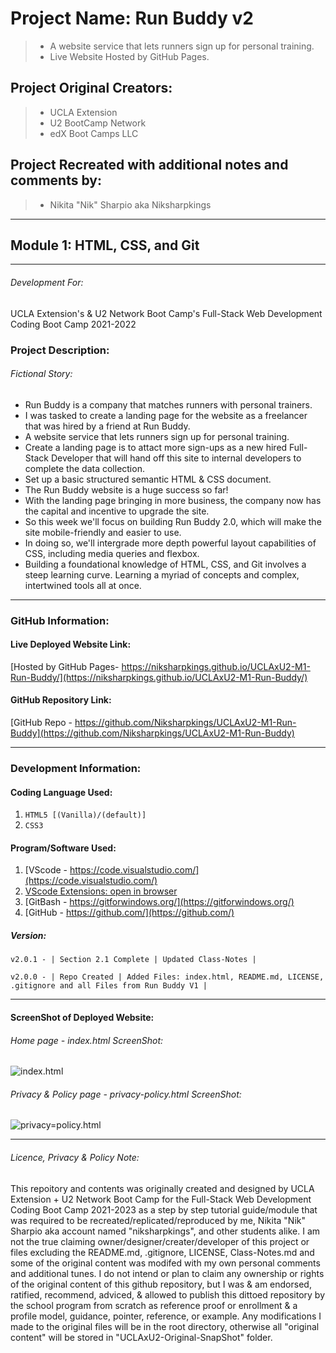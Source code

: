 # Project Name: Run Buddy v2

> - A website service that lets runners sign up for personal training.
> - Live Website Hosted by GitHub Pages.

## Project Original Creators:

> - UCLA Extension
> - U2 BootCamp Network
> - edX Boot Camps LLC

## Project Recreated with additional notes and comments by:

> - Nikita "Nik" Sharpio aka Niksharpkings

---

## Module 1: HTML, CSS, and Git

---

###### Development For:

UCLA Extension's & U2 Network Boot Camp's
Full-Stack Web Development Coding Boot Camp 2021-2022

### Project Description:

###### *Fictional Story:*

- Run Buddy is a company that matches runners with personal trainers.
- I was tasked to create a landing page for the website as a freelancer that was hired by a friend at Run Buddy.
- A website service that lets runners sign up for personal training.
- Create a landing page is to attact more sign-ups as a new hired Full-Stack Developer that will hand off this site to internal developers to complete the data collection.
- Set up a basic structured semantic HTML & CSS document.
- The Run Buddy website is a huge success so far!
- With the landing page bringing in more business, the company now has the capital and incentive to upgrade the site.
- So this week we'll focus on building Run Buddy 2.0, which will make the site mobile-friendly and easier to use.
- In doing so, we'll intergrade more depth powerful layout capabilities of CSS, including media queries and flexbox.
- Building a foundational knowledge of HTML, CSS, and Git involves a steep learning curve. Learning a myriad of concepts and complex, intertwined tools all at once.

---

### GitHub Information:

#### Live Deployed Website Link:

[Hosted by GitHub Pages- https://niksharpkings.github.io/UCLAxU2-M1-Run-Buddy/](https://niksharpkings.github.io/UCLAxU2-M1-Run-Buddy/)

#### GitHub Repository Link:

[GitHub Repo - https://github.com/Niksharpkings/UCLAxU2-M1-Run-Buddy](https://github.com/Niksharpkings/UCLAxU2-M1-Run-Buddy)

---

### Development Information:

#### Coding Language Used:

1) `HTML5 [(Vanilla)/(default)] `
2) `CSS3`

#### Program/Software Used:

1) [VScode - https://code.visualstudio.com/](https://code.visualstudio.com/)
2) [VScode Extensions: open in browser](https://marketplace.visualstudio.com/items?itemName=techer.open-in-browser)
3) [GitBash - https://gitforwindows.org/](https://gitforwindows.org/)
4) [GitHub - https://github.com/](https://github.com/)

##### Version:

`v2.0.1 - | Section 2.1 Complete | Updated Class-Notes |`

`v2.0.0 - | Repo Created | Added Files: index.html, README.md, LICENSE, .gitignore and all Files from Run Buddy V1 |`

---

#### ScreenShot of Deployed Website:

###### Home page - index.html ScreenShot:

![index.html](image/README/uclax-u2-m1-runbuddy-index-html-127-0-0-1-5500-2023-02-11-07_09_55.png)

###### Privacy & Policy page - privacy-policy.html ScreenShot:

![privacy=policy.html](image/README/uclax-u2-m1-runbuddy-privacy-policy-html-2023-02-11-07_11_30.png)

---

###### Licence, Privacy & Policy Note:

This repoitory and contents was originally created and designed by UCLA Extension + U2 Network Boot Camp for the Full-Stack Web Development Coding Boot Camp 2021-2023 as a step by step tutorial guide/module that was required to be recreated/replicated/reproduced by me, Nikita "Nik" Sharpio aka account named "niksharpkings", and other students alike. I am not the true claiming owner/designer/creater/developer of this project or files excluding the README.md, .gitignore, LICENSE, Class-Notes.md and some of the original content was modifed with my own personal comments and additional tunes. I do not intend or plan to claim any ownership or rights of the original content of this github repository, but I was & am endorsed, ratified, recommend, adviced, & allowed to publish this dittoed repository by the school program from scratch as reference proof or enrollment & a profile model, guidance, pointer, reference, or example.  Any modifications I made to the original files will be in the root directory, otherwise all "original content" will be stored in "UCLAxU2-Original-SnapShot" folder.
